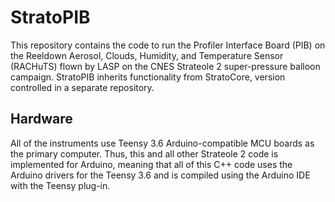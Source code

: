 # StratoPIB

This repository contains the code to run the Profiler Interface Board (PIB) on the Reeldown Aerosol, Clouds, Humidity, and Temperature Sensor (RACHuTS) flown by LASP on the CNES Strateole 2 super-pressure balloon campaign. StratoPIB inherits functionality from StratoCore, version controlled in a separate repository.

## Hardware

All of the instruments use Teensy 3.6 Arduino-compatible MCU boards as the primary computer. Thus, this and all other Strateole 2 code is implemented for Arduino, meaning that all of this C++ code uses the Arduino drivers for the Teensy 3.6 and is compiled using the Arduino IDE with the Teensy plug-in.
